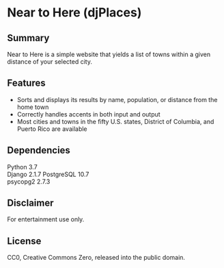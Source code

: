 # Near to Here (djPlaces)

## Summary

Near to Here is a simple website that yields a list of towns within a given distance of your selected city.

## Features

* Sorts and displays its results by name, population, or distance from the home town
* Correctly handles accents in both input and output
* Most cities and towns in the fifty U.S. states, District of Columbia, and Puerto Rico are available

## Dependencies
Python 3.7  
Django 2.1.7
PostgreSQL 10.7  
psycopg2 2.7.3

## Disclaimer
For entertainment use only.

## License
CC0, Creative Commons Zero, released into the public domain.
